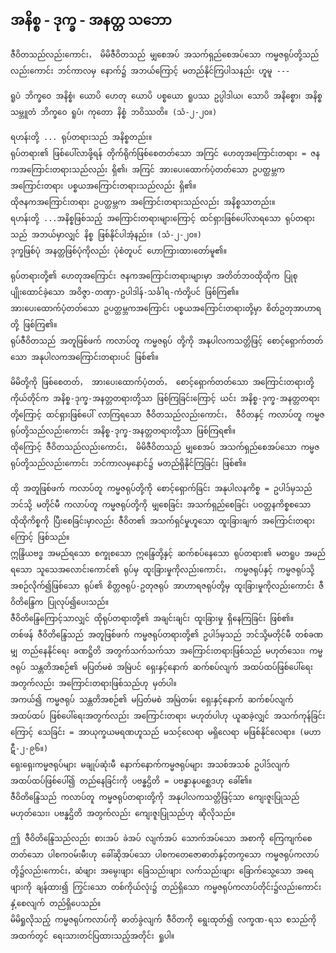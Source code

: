 ## အနိစ္စ - ဒုက္ခ - အနတ္တ သဘော

    ဇီဝိတသည်လည်းကောင်း， မိမိဇီဝိတသည် မျှစေအပ် အသက်ရှည်စေအပ်သော ကမ္မဇရုပ်တို့သည်လည်းကောင်း ဘင်ကာလမှ နောက်၌ အဘယ်ကြောင့် မတည်နိုင်ကြပါသနည်း ဟူမူ ---

    ရူပံ ဘိက္ခဝေ အနိစ္စံ၊ ယောပိ ဟေတု ယောပိ ပစ္စယော ရူပဿ ဥပ္ပါဒါယ၊ သောပိ အနိစ္စော၊ အနိစ္စသမ္ဘူတံ ဘိက္ခဝေ ရူပံ၊ ကုတော နိစ္စံ ဘဝိဿတိ။ (သံ-၂-၂၀။)

    ရဟန်းတို့ ... ရုပ်တရားသည် အနိစ္စတည်း။ 
    ရုပ်တရား၏ ဖြစ်ပေါ်လာဖို့ရန် တိုက်ရိုက်ဖြစ်စေတတ်သော အကြင် ဟေတုအကြောင်းတရား = ဇနကအကြောင်းတရားသည်လည်း ရှိ၏၊ အကြင် အားပေးထောက်ပံ့တတ်သော ဥပတ္ထမ္ဘကအကြောင်းတရား ပစ္စယအကြောင်းတရားသည်လည်း ရှိ၏။ 
    ထိုဇနကအကြောင်းတရား ဥပတ္ထမ္ဘက အကြောင်းတရားသည်လည်း အနိစ္စသာတည်း။ 
    ရဟန်းတို့ ...အနိစ္စဖြစ်သည့် အကြောင်းတရားများကြောင့် ထင်ရှားဖြစ်ပေါ်လာရသော ရုပ်တရားသည် အဘယ်မှာလျှင် နိစ္စ ဖြစ်နိုင်ပါအံ့နည်း။ (သံ-၂-၂၀။) 
    ဒုက္ခဖြစ်ပုံ အနတ္တဖြစ်ပုံကိုလည်း ပုံစံတူပင် ဟောကြားထားတော်မူ၏။

    ရုပ်တရားတို့၏ ဟေတုအကြောင်း ဇနကအကြောင်းတရားများမှာ အတိတ်ဘ၀ထိုထိုက ပြုစုပျိုးထောင်ခဲ့သော အဝိဇ္ဇာ-တဏှာ-ဥပါဒါန်-သင်္ခါရ-ကံတို့ပင် ဖြစ်ကြ၏။ 
    အားပေးထောက်ပံ့တတ်သော ဥပတ္ထမ္ဘကအကြောင်း ပစ္စယအကြောင်းတရားတို့မှာ စိတ်ဥတုအာဟာရတို့ ဖြစ်ကြ၏။ 
    ရုပ်ဇီဝိတသည် အတူဖြစ်ဖက် ကလာပ်တူ ကမ္မဇရုပ် တို့ကို အနုပါလကသတ္တိဖြင့် စောင့်ရှောက်တတ်သော အနုပါလကအကြောင်းတရားပင် ဖြစ်၏။

    မိမိတို့ကို ဖြစ်စေတတ်， အားပေးထောက်ပံ့တတ်， စောင့်ရှောက်တတ်သော အကြောင်းတရားတို့ ကိုယ်တိုင်က အနိစ္စ-ဒုက္ခ-အနတ္တတရားတို့သာ ဖြစ်ကြခြင်းကြောင့် ယင်း အနိစ္စ-ဒုက္ခ-အနတ္တတရားတို့ကြောင့် ထင်ရှားဖြစ်ပေါ် လာကြရသော ဇီဝိတသည်လည်းကောင်း， ဇီဝိတနှင့် ကလာပ်တူ ကမ္မဇရုပ်တို့သည်လည်းကောင်း အနိစ္စ-ဒုက္ခ-အနတ္တတရားတို့သာ ဖြစ်ကြရ၏။ 
    ထိုကြောင့် ဇီဝိတသည်လည်းကောင်း， မိမိဇီဝိတသည် မျှစေအပ် အသက်ရှည်စေအပ်သော ကမ္မဇရုပ်တို့သည်လည်းကောင်း ဘင်ကာလမှနောင်၌ မတည်ရှိနိုင်ကြခြင်း ဖြစ်၏။

    ထို အတူဖြစ်ဖက် ကလာပ်တူ ကမ္မဇရုပ်တို့ကို စောင့်ရှောက်ခြင်း အနုပါလနကိစ္စ = ဥပါဒ်မှသည် ဘင်သို့ မတိုင်မီ ကလာပ်တူ ကမ္မဇရုပ်တို့ကို မျှစေခြင်း အသက်ရှည်စေခြင်း ပဝတ္တနကိစ္စစသော ထိုထိုကိစ္စကို ပြီးစေခြင်းမှာလည်း ဇီဝိတ၏ အသက်ရှင်မှုဟူသော ထူးခြားချက် အကြောင်းတရားကြောင့် ဖြစ်သည်။ 
    ဣန္ဒြိယဗဒ္ဓ အမည်ရသော စက္ခုစသော ဣန္ဒြေတို့နှင့် ဆက်စပ်နေသော ရုပ်တရား၏ မတရူပ အမည်ရသော သူသေအလောင်းကောင်၏ ရုပ်မှ ထူးခြားမှုကိုလည်းကောင်း， ကမ္မဇရုပ်နှင့် ကမ္မဇရုပ်သို့ အစဉ်လိုက်၍ဖြစ်သော ရုပ်၏ စိတ္တဇရုပ်-ဥတုဇရုပ် အာဟာရဇရုပ်တို့မှ ထူးခြားမှုကိုလည်းကောင်း ဇီဝိတိန္ဒြေက ပြုလုပ်၍ပေးသည်။ 
    ဇီဝိတိန္ဒြေကြောင့်သာလျှင် ထိုရုပ်တရားတို့၏ အချင်းချင်း ထူးခြားမှု ရှိနေကြခြင်း ဖြစ်၏။ 
    တစ်ဖန် ဇီဝိတိန္ဒြေသည် အတူဖြစ်ဖက် ကမ္မဇရုပ်တရားတို့၏ ဥပါဒ်မှသည် ဘင်သို့မတိုင်မီ တစ်ခဏမျှ တည်နေနိုင်ရေး ခဏဋ္ဌိတိ အတွက်သက်သက်သာ အကြောင်းတရားဖြစ်သည် မဟုတ်သေး၊ ကမ္မဇရုပ် သန္တတိအစဉ်၏ မပြတ်မစဲ အမြဲပင် ရှေးနှင့်နောက် ဆက်စပ်လျက် အထပ်ထပ်ဖြစ်ပေါ်ရေးအတွက်လည်း အကြောင်းတရားဖြစ်သည်ဟု မှတ်ပါ။ 
    အကယ်၍ ကမ္မဇရုပ် သန္တတိအစဉ်၏ မပြတ်မစဲ အမြဲတမ်း ရှေးနှင့်နောက် ဆက်စပ်လျက် အထပ်ထပ် ဖြစ်ပေါ်ရေးအတွက်လည်း အကြောင်းတရား မဟုတ်ပါဟု ယူဆခဲ့လျှင် အသက်ကုန်ခြင်းကြောင့် သေခြင်း = အာယုက္ခယမရဏဟူသည် မသင့်လေရာ မရှိလေရာ မဖြစ်နိုင်လေရာ။ (မဟာဋီ-၂-၉၆။) 
    ရှေးရှေးကမ္မဇရုပ်များ မချုပ်ဆုံးမီ နောက်နောက်ကမ္မဇရုပ်များ အသစ်အသစ် ဥပါဒ်လျက် အထပ်ထပ်ဖြစ်ပေါ်၍ တည်နေခြင်းကို ပဗန္ဓဌိတိ = ပဗန္ဓာနုပစ္ဆေဒဟု ခေါ်၏။ 
    ဇီဝိတိန္ဒြေသည် ကလာပ်တူ ကမ္မဇရုပ်တရားတို့ကို အနုပါလကသတ္တိဖြင့်သာ ကျေးဇူးပြုသည် မဟုတ်သေး၊ ပဗန္ဓဌိတိ အတွက်လည်း ကျေးဇူးပြုသည်ဟု ဆိုလိုသည်။

    ဤ ဇီဝိတိန္ဒြေသည်လည်း စားအပ် ခဲအပ် လျက်အပ် သောက်အပ်သော အစာကို ကြေကျက်စေတတ်သော ပါစကဝမ်းမီးဟု ခေါ်ဆိုအပ်သော ပါစကတေဇောဓာတ်နှင့်တကွသော ကမ္မဇရုပ်ကလာပ်တို့၌လည်းကောင်း，ဆံဖျား အမွေးဖျား ခြေသည်းဖျား လက်သည်းဖျား ခြောက်သွေ့သော အရေဖျားကို ချန်ထား၍ ကြွင်းသော တစ်ကိုယ်လုံး၌ တည်ရှိသော ကမ္မဇရုပ်ကလာပ်တိုင်း၌လည်းကောင်း နှံ့စေလျက် တည်ရှိပေသည်။ 
    မိမိရှုလိုသည့် ကမ္မဇရုပ်ကလာပ်ကို ဓာတ်ခွဲလျက် ဇီဝိတကို ရွေးထုတ်၍ လက္ခဏ-ရသ စသည်ကို အထက်တွင် ရေးသားတင်ပြထားသည့်အတိုင်း ရှုပါ။